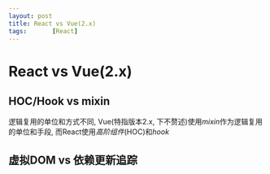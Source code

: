```yaml
---
layout: post
title: React vs Vue(2.x)
tags:       [React]
---
```


# React vs Vue(2.x)

## HOC/Hook vs mixin
逻辑复用的单位和方式不同, Vue(特指版本2.x, 下不赘述)使用*mixin*作为逻辑复用的单位和手段, 而React使用*高阶组件*(HOC)和*hook*



## 虚拟DOM vs 依赖更新追踪
